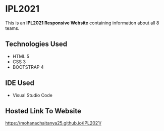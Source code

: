 # IPL2021
This is an **IPL2021 Responsive Website** containing information about all 8 teams.

## Technologies Used
- HTML 5
- CSS 3
- BOOTSTRAP 4

## IDE Used
- Visual Studio Code

## Hosted Link To Website
https://mohanachaitanya25.github.io/IPL2021/

